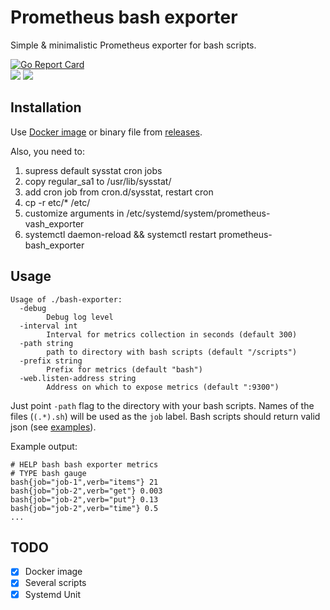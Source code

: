 # Prometheus bash exporter

Simple & minimalistic Prometheus exporter for bash scripts.

[![Go Report Card](https://goreportcard.com/badge/github.com/gree-gorey/bash-exporter)](https://goreportcard.com/report/github.com/gree-gorey/bash-exporter)  
[![](https://images.microbadger.com/badges/image/greegorey/bash-exporter.svg)](https://microbadger.com/images/greegorey/bash-exporter "Get your own image badge on microbadger.com")
[![](https://images.microbadger.com/badges/version/greegorey/bash-exporter.svg)](https://microbadger.com/images/greegorey/bash-exporter "Get your own version badge on microbadger.com")

## Installation
Use [Docker image](https://hub.docker.com/r/greegorey/bash-exporter/) or binary file from [releases](https://github.com/gree-gorey/bash-exporter/releases).

Also, you need to:
1. supress default sysstat cron jobs
2. copy regular\_sa1 to /usr/lib/sysstat/
3. add cron job from cron.d/sysstat, restart cron
4. cp -r etc/\* /etc/
5. customize arguments in /etc/systemd/system/prometheus-vash\_exporter
6. systemctl daemon-reload && systemctl restart prometheus-bash\_exporter

## Usage
```console
Usage of ./bash-exporter:
  -debug
    	Debug log level
  -interval int
    	Interval for metrics collection in seconds (default 300)
  -path string
    	path to directory with bash scripts (default "/scripts")
  -prefix string
    	Prefix for metrics (default "bash")
  -web.listen-address string
    	Address on which to expose metrics (default ":9300")
```  

Just point `-path` flag to the directory with your bash scripts. Names of the files (`(.*).sh`) will be used as the `job` label. Bash scripts should return valid json (see [examples](https://github.com/gree-gorey/bash-exporter/tree/master/examples)).

Example output:
```console
# HELP bash bash exporter metrics
# TYPE bash gauge
bash{job="job-1",verb="items"} 21
bash{job="job-2",verb="get"} 0.003
bash{job="job-2",verb="put"} 0.13
bash{job="job-2",verb="time"} 0.5
...
```

## TODO
- [x] Docker image
- [x] Several scripts
- [x] Systemd Unit
